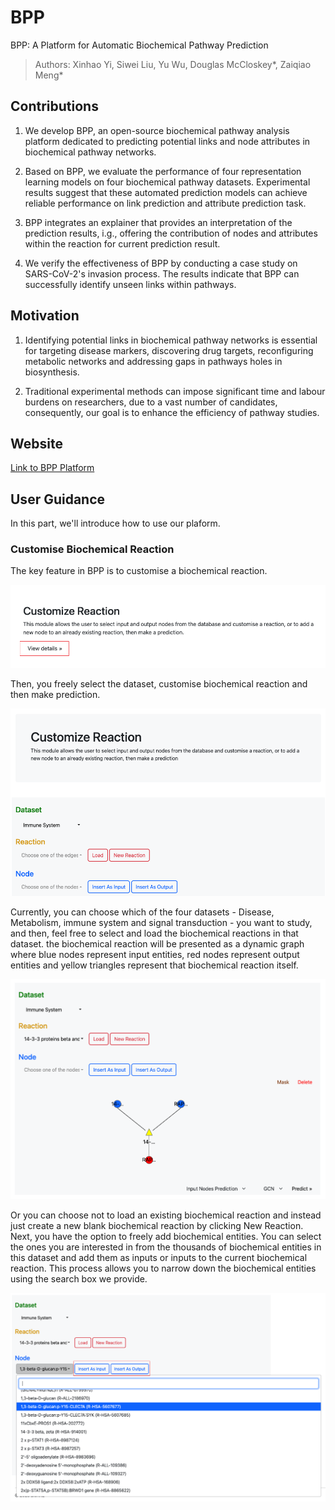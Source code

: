 # BPP
BPP: A Platform for Automatic Biochemical Pathway Prediction
> Authors: Xinhao Yi, Siwei Liu, Yu Wu, Douglas McCloskey*, Zaiqiao Meng*

## Contributions
1. We develop BPP, an open-source biochemical pathway analysis platform dedicated to predicting potential links and node attributes in biochemical pathway networks.

2.  Based on BPP, we evaluate the performance of four representation learning models on four biochemical pathway datasets. Experimental results suggest that these automated prediction models can achieve reliable performance on link prediction and attribute prediction task.

3. BPP integrates an explainer that provides an interpretation of the prediction results, i.g., offering the contribution of nodes and attributes within the reaction for current prediction result.

4. We verify the effectiveness of BPP by conducting a case study on SARS-CoV-2's invasion process. The results indicate that BPP can successfully identify unseen links within pathways.

## Motivation

1. Identifying potential links in biochemical pathway networks is essential for targeting disease markers, discovering drug targets, reconfiguring metabolic networks and addressing gaps in pathways holes in biosynthesis.

2. Traditional experimental methods can impose significant time and labour burdens on researchers, due to a vast number of candidates, consequently, our goal is to enhance the efficiency of pathway studies.

## Website
[Link to BPP Platform](http://107.22.157.230:5000)

## User Guidance
In this part, we'll introduce how to use our plaform. 

### Customise Biochemical Reaction
The key feature in BPP is to customise a biochemical reaction.

![customise the reaction](./figures/cus_reaction.png "customise the reaction")

Then, you freely select the dataset, customise biochemical reaction and then make prediction. 

![customise the reaction](./figures/cus_reaction_detail.png "customise the reaction detail")

Currently, you can choose which of the four datasets - Disease, Metabolism, immune system and signal transduction - you want to study, and then, feel free to select and load the biochemical reactions in that dataset. the biochemical reaction will be presented as a dynamic graph where blue nodes represent input entities, red nodes represent output entities and yellow triangles represent that biochemical reaction itself.

![customise the reaction](./figures/cus_load_reaction.png "load the reaction")

Or you can choose not to load an existing biochemical reaction and instead just create a new blank biochemical reaction by clicking New Reaction. Next, you have the option to freely add biochemical entities. You can select the ones you are interested in from the thousands of biochemical entities in this dataset and add them as inputs or inputs to the current biochemical reaction. This process allows you to narrow down the biochemical entities using the search box we provide.

![customise the reaction](./figures/cus_load_node.png "load node")








